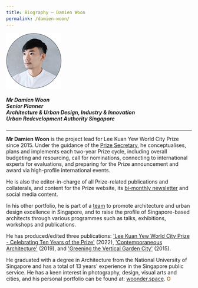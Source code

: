 ```yaml
---
title: Biography — Damien Woon
permalink: /damien-woon/
---
```


<div style="width:150px"><img src="/images/secretariat/damien-woon.png" alt="Damien Woon" /></div>

##### **Mr Damien Woon** <br> Senior Planner <br> Architecture & Urban Design, Industry & Innovation <br> Urban Redevelopment Authority Singapore

---

**Mr Damien Woon** is the project lead for Lee Kuan Yew World City Prize since 2015. Under the guidance of the [Prize Secretary](/yap-lay-bee/), he conceptualises, plans and implements each two-year Prize cycle, including overall budgeting and resourcing, call for nominations, connecting to international experts for evaluations, and preparing for the Prize announcement and award via high-profile international events. 

He is also the editor-in-charge of all Prize-related publications and collaterals, and content for the Prize website, its [bi-monthly newsletter](/subscribe/) and social media content.

In his other portfolio, he is part of a [team](https://www.facebook.com/AUDEonline/) to promote architecture and urban design excellence in Singapore, and to raise the profile of Singapore-based architects through various programmes such as talks, exhibitions, workshops and publications. 

He has produced/edited three publications: ['Lee Kuan Yew World City Prize - Celebrating Ten Years of the Prize'](/resources/news/new-ebook/) (2022), ['Contemporaneous Architecture'](https://www.ura.gov.sg/Corporate/Resources/Publications/Books/Book-Details/ContemporaneousArchitecture-regular) (2019), and ['Greening the Vertical Garden City'](https://www.ura.gov.sg/Corporate/Resources/Publications/Books/Book-Details/2015-11_greening_the_vertical_garden_city) (2015). 

He graduated with a degree in Architecture from the National University of Singapore and has a total of 13 years' experience in the Singapore public service. He has a keen interest in photography, design, visual arts and cities, and his personal portfolio can be found at: [woonder.space](https://woonder.space/). **<font color="#967942">O</font>**
